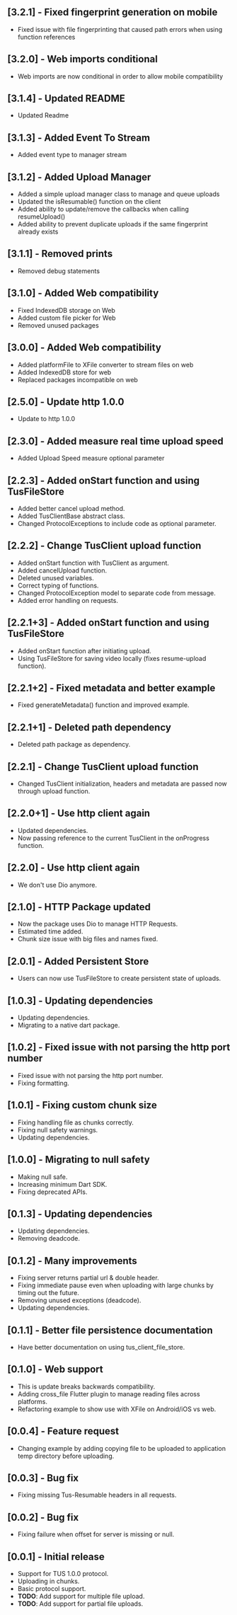 ## [3.2.1] - Fixed fingerprint generation on mobile   

- Fixed issue with file fingerprinting that caused path errors when using function references

## [3.2.0] - Web imports conditional    

- Web imports are now conditional in order to allow mobile compatibility

## [3.1.4] - Updated README

- Updated Readme

## [3.1.3] - Added Event To Stream

- Added event type to manager stream

## [3.1.2] - Added Upload Manager

- Added a simple upload manager class to manage and queue uploads
- Updated the isResumable() function on the client
- Added ability to update/remove the callbacks when calling resumeUpload()
- Added ability to prevent duplicate uploads if the same fingerprint already exists

## [3.1.1] - Removed prints

- Removed debug statements

## [3.1.0] - Added Web compatibility

- Fixed IndexedDB storage on Web
- Added custom file picker for Web
- Removed unused packages

## [3.0.0] - Added Web compatibility

- Added platformFile to XFile converter to stream files on web
- Added IndexedDB store for web
- Replaced packages incompatible on web

## [2.5.0] - Update http 1.0.0

- Update to http 1.0.0

## [2.3.0] - Added measure real time upload speed

- Added Upload Speed measure optional parameter

## [2.2.3] - Added onStart function and using TusFileStore

- Added better cancel upload method.
- Added TusClientBase abstract class.
- Changed ProtocolExceptions to include code as optional parameter.

## [2.2.2] - Change TusClient upload function

- Added onStart function with TusClient as argument.
- Added cancelUpload function.
- Deleted unused variables.
- Correct typing of functions.
- Changed ProtocolException model to separate code from message.
- Added error handling on requests.

## [2.2.1+3] - Added onStart function and using TusFileStore

- Added onStart function after initiating upload.
- Using TusFileStore for saving video locally (fixes resume-upload function).

## [2.2.1+2] - Fixed metadata and better example

- Fixed generateMetadata() function and improved example.

## [2.2.1+1] - Deleted path dependency

- Deleted path package as dependency.

## [2.2.1] - Change TusClient upload function

- Changed TusClient initialization, headers and metadata are passed now through upload function.

## [2.2.0+1] - Use http client again

- Updated dependencies.
- Now passing reference to the current TusClient in the onProgress function.

## [2.2.0] - Use http client again

- We don't use Dio anymore.

## [2.1.0] - HTTP Package updated

- Now the package uses Dio to manage HTTP Requests.
- Estimated time added.
- Chunk size issue with big files and names fixed.

## [2.0.1] - Added Persistent Store

- Users can now use TusFileStore to create persistent state of uploads.

## [1.0.3] - Updating dependencies

- Updating dependencies.
- Migrating to a native dart package.

## [1.0.2] - Fixed issue with not parsing the http port number

- Fixed issue with not parsing the http port number.
- Fixing formatting.

## [1.0.1] - Fixing custom chunk size

- Fixing handling file as chunks correctly.
- Fixing null safety warnings.
- Updating dependencies.

## [1.0.0] - Migrating to null safety

- Making null safe.
- Increasing minimum Dart SDK.
- Fixing deprecated APIs.

## [0.1.3] - Updating dependencies

- Updating dependencies.
- Removing deadcode.

## [0.1.2] - Many improvements

- Fixing server returns partial url & double header.
- Fixing immediate pause even when uploading with large chunks by timing out the future.
- Removing unused exceptions (deadcode).
- Updating dependencies.

## [0.1.1] - Better file persistence documentation

- Have better documentation on using tus_client_file_store.

## [0.1.0] - Web support

- This is update breaks backwards compatibility.
- Adding cross_file Flutter plugin to manage reading files across platforms.
- Refactoring example to show use with XFile on Android/iOS vs web.

## [0.0.4] - Feature request

- Changing example by adding copying file to be uploaded to application temp directory before uploading.

## [0.0.3] - Bug fix

- Fixing missing Tus-Resumable headers in all requests.

## [0.0.2] - Bug fix

- Fixing failure when offset for server is missing or null.

## [0.0.1] - Initial release

- Support for TUS 1.0.0 protocol.
- Uploading in chunks.
- Basic protocol support.
- **TODO**: Add support for multiple file upload.
- **TODO**: Add support for partial file uploads.
